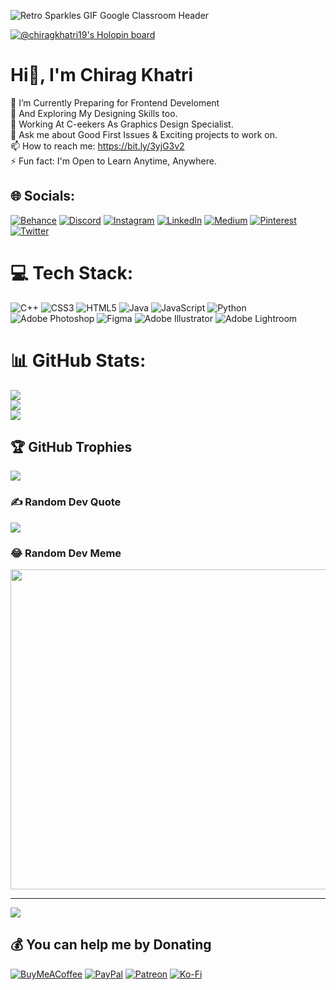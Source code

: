 ![Retro Sparkles GIF Google Classroom Header](https://user-images.githubusercontent.com/89431059/190617502-e7129d60-5f5d-46a7-b4f8-9f00217ee391.gif)

[![@chiragkhatri19's Holopin board](https://holopin.me/chiragkhatri19)](https://holopin.io/@chiragkhatri19)

# Hi👋, I'm Chirag Khatri 
🔭 I’m Currently Preparing for Frontend Develoment<br>🌱 And Exploring My Designing Skills too.<br>🤔 Working At C-eekers As Graphics Design Specialist.<br>💬 Ask me about Good First Issues & Exciting projects to work on.<br>📫 How to reach me:  https://bit.ly/3yjG3v2<br>⚡ Fun fact: I'm Open to Learn Anytime, Anywhere.


## 🌐 Socials:
[![Behance](https://img.shields.io/badge/Behance-1769ff?logo=behance&logoColor=white)](https://behance.net/chiragkhatri1) [![Discord](https://img.shields.io/badge/Discord-%237289DA.svg?logo=discord&logoColor=white)](htttps://discord.gg/https://discord.gg/vr4JWayR) [![Instagram](https://img.shields.io/badge/Instagram-%23E4405F.svg?logo=Instagram&logoColor=white)](https://instagram.com/chiragx04) [![LinkedIn](https://img.shields.io/badge/LinkedIn-%230077B5.svg?logo=linkedin&logoColor=white)](https://linkedin.com/in/chiragk19) [![Medium](https://img.shields.io/badge/Medium-12100E?logo=medium&logoColor=white)](https://medium.com/@chiragkhatri863) [![Pinterest](https://img.shields.io/badge/Pinterest-%23E60023.svg?logo=Pinterest&logoColor=white)](https://pinterest.com/chiragk1904) [![Twitter](https://img.shields.io/badge/Twitter-%231DA1F2.svg?logo=Twitter&logoColor=white)](https://twitter.com/chiragx19) 

# 💻 Tech Stack:
![C++](https://img.shields.io/badge/c++-%2300599C.svg?style=for-the-badge&logo=c%2B%2B&logoColor=white) ![CSS3](https://img.shields.io/badge/css3-%231572B6.svg?style=for-the-badge&logo=css3&logoColor=white) ![HTML5](https://img.shields.io/badge/html5-%23E34F26.svg?style=for-the-badge&logo=html5&logoColor=white) ![Java](https://img.shields.io/badge/java-%23ED8B00.svg?style=for-the-badge&logo=java&logoColor=white) ![JavaScript](https://img.shields.io/badge/javascript-%23323330.svg?style=for-the-badge&logo=javascript&logoColor=%23F7DF1E) ![Python](https://img.shields.io/badge/python-3670A0?style=for-the-badge&logo=python&logoColor=ffdd54) ![Adobe Photoshop](https://img.shields.io/badge/adobephotoshop-%2331A8FF.svg?style=for-the-badge&logo=adobephotoshop&logoColor=white) 	![Figma](https://img.shields.io/badge/figma-%23F24E1E.svg?style=for-the-badge&logo=figma&logoColor=white) ![Adobe Illustrator](https://img.shields.io/badge/adobeillustrator-%23FF9A00.svg?style=for-the-badge&logo=adobeillustrator&logoColor=white) ![Adobe Lightroom](https://img.shields.io/badge/Adobe%20Lightroom-31A8FF.svg?style=for-the-badge&logo=Adobe%20Lightroom&logoColor=white)

# 📊 GitHub Stats:
![](https://github-readme-stats.vercel.app/api?username=chiragkhatri19&theme=tokyonight&hide_border=false&include_all_commits=true&count_private=true)<br/>
![](https://github-readme-streak-stats.herokuapp.com/?user=chiragkhatri19&theme=tokyonight&hide_border=false)<br/>
![](https://github-readme-stats.vercel.app/api/top-langs/?username=chiragkhatri19&theme=tokyonight&hide_border=false&include_all_commits=true&count_private=true&layout=compact)

## 🏆 GitHub Trophies
![](https://github-profile-trophy.vercel.app/?username=chiragkhatri19&theme=radical&no-frame=true&no-bg=true&margin-w=4)

### ✍️ Random Dev Quote
![](https://quotes-github-readme.vercel.app/api?type=vetical&theme=tokyonight)

### 😂 Random Dev Meme
<img src="https://random-memer.herokuapp.com/" width="512px"/>

---
[![](https://visitcount.itsvg.in/api?id=chiragkhatri19&icon=1&color=9)](https://visitcount.itsvg.in)

  ## 💰 You can help me by Donating
  [![BuyMeACoffee](https://img.shields.io/badge/Buy%20Me%20a%20Coffee-ffdd00?style=for-the-badge&logo=buy-me-a-coffee&logoColor=black)](https://buymeacoffee.com/chiragk19) [![PayPal](https://img.shields.io/badge/PayPal-00457C?style=for-the-badge&logo=paypal&logoColor=white)](https://paypal.me/chiragkhatri19) [![Patreon](https://img.shields.io/badge/Patreon-F96854?style=for-the-badge&logo=patreon&logoColor=white)](https://patreon.com/76466869) [![Ko-Fi](https://img.shields.io/badge/Ko--fi-F16061?style=for-the-badge&logo=ko-fi&logoColor=white)](https://ko-fi.com/chiragk19) 

  <!-- Proudly created with GPRM ( https://gprm.itsvg.in ) -->
  
